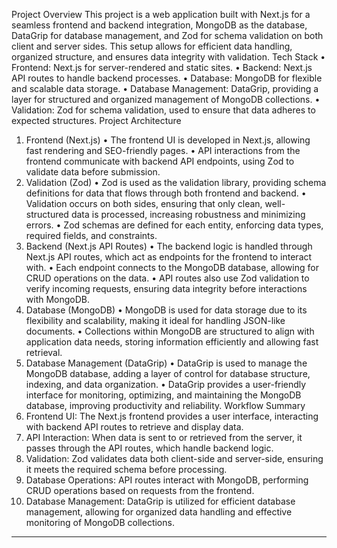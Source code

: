 Project Overview
This project is a web application built with Next.js for a seamless frontend and backend integration, MongoDB as the database, DataGrip for database management, and Zod for schema validation on both client and server sides. This setup allows for efficient data handling, organized structure, and ensures data integrity with validation.
Tech Stack
•	Frontend: Next.js for server-rendered and static sites.
•	Backend: Next.js API routes to handle backend processes.
•	Database: MongoDB for flexible and scalable data storage.
•	Database Management: DataGrip, providing a layer for structured and organized management of MongoDB collections.
•	Validation: Zod for schema validation, used to ensure that data adheres to expected structures.
Project Architecture
1. Frontend (Next.js)
•	The frontend UI is developed in Next.js, allowing fast rendering and SEO-friendly pages.
•	API interactions from the frontend communicate with backend API endpoints, using Zod to validate data before submission.
2. Validation (Zod)
•	Zod is used as the validation library, providing schema definitions for data that flows through both frontend and backend.
•	Validation occurs on both sides, ensuring that only clean, well-structured data is processed, increasing robustness and minimizing errors.
•	Zod schemas are defined for each entity, enforcing data types, required fields, and constraints.
3. Backend (Next.js API Routes)
•	The backend logic is handled through Next.js API routes, which act as endpoints for the frontend to interact with.
•	Each endpoint connects to the MongoDB database, allowing for CRUD operations on the data.
•	API routes also use Zod validation to verify incoming requests, ensuring data integrity before interactions with MongoDB.
4. Database (MongoDB)
•	MongoDB is used for data storage due to its flexibility and scalability, making it ideal for handling JSON-like documents.
•	Collections within MongoDB are structured to align with application data needs, storing information efficiently and allowing fast retrieval.
5. Database Management (DataGrip)
•	DataGrip is used to manage the MongoDB database, adding a layer of control for database structure, indexing, and data organization.
•	DataGrip provides a user-friendly interface for monitoring, optimizing, and maintaining the MongoDB database, improving productivity and reliability.
Workflow Summary
1.	Frontend UI: The Next.js frontend provides a user interface, interacting with backend API routes to retrieve and display data.
2.	API Interaction: When data is sent to or retrieved from the server, it passes through the API routes, which handle backend logic.
3.	Validation: Zod validates data both client-side and server-side, ensuring it meets the required schema before processing.
4.	Database Operations: API routes interact with MongoDB, performing CRUD operations based on requests from the frontend.
5.	Database Management: DataGrip is utilized for efficient database management, allowing for organized data handling and effective monitoring of MongoDB collections.
________________________________________

